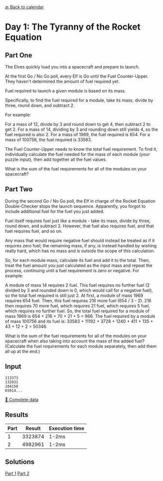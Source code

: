 [:back: Back to calendar](..)

# Day 1: The Tyranny of the Rocket Equation

## Part One

The Elves quickly load you into a spacecraft and prepare to launch.

At the first Go / No Go poll, every Elf is Go until the Fuel Counter-Upper. They haven't determined the amount of fuel required yet.

Fuel required to launch a given module is based on its mass. 

Specifically, to find the fuel required for a module, take its mass, divide by three, round down, and subtract 2.

For example:

For a mass of 12, divide by 3 and round down to get 4, then subtract 2 to get 2.
For a mass of 14, dividing by 3 and rounding down still yields 4, so the fuel required is also 2.
For a mass of 1969, the fuel required is 654.
For a mass of 100756, the fuel required is 33583.

The Fuel Counter-Upper needs to know the total fuel requirement. 
To find it, individually calculate the fuel needed for the mass of each module (your puzzle input), then add together all the fuel values.

What is the sum of the fuel requirements for all of the modules on your spacecraft?

## Part Two

During the second Go / No Go poll, the Elf in charge of the Rocket Equation Double-Checker stops the launch sequence. 
Apparently, you forgot to include additional fuel for the fuel you just added.

Fuel itself requires fuel just like a module - take its mass, divide by three, round down, and subtract 2. 
However, that fuel also requires fuel, and that fuel requires fuel, and so on. 

Any mass that would require negative fuel should instead be treated as if it requires zero fuel; the remaining mass, if any, 
is instead handled by wishing really hard, which has no mass and is outside the scope of this calculation.

So, for each module mass, calculate its fuel and add it to the total. Then, treat the fuel amount you just calculated as the input mass 
and repeat the process, continuing until a fuel requirement is zero or negative. For example:

A module of mass 14 requires 2 fuel. This fuel requires no further fuel (2 divided by 3 and rounded down is 0, which would call for a negative fuel), 
so the total fuel required is still just 2.
At first, a module of mass 1969 requires 654 fuel. Then, this fuel requires 216 more fuel (654 / 3 - 2). 216 then requires 70 more fuel,
which requires 21 fuel, which requires 5 fuel, which requires no further fuel. So, the total fuel required for a module of mass 1969 is 654 + 216 + 70 + 21 + 5 = 966.
The fuel required by a module of mass 100756 and its fuel is: 33583 + 11192 + 3728 + 1240 + 411 + 135 + 43 + 12 + 2 = 50346.

What is the sum of the fuel requirements for all of the modules on your spacecraft when also taking into account the mass of the added fuel? (Calculate the fuel requirements for each module separately, then add them all up at the end.)

## Input

```
113373
132031
104150
65914...
```

[:scroll: Complete data](./input.txt)

## Results

| Part | Result | Execution time |
| --- | --- | --- |
| 1 | 3323874 | 1-2ms |
| 2 | 4982961 | 1-2ms |

## Solutions

[Part 1](./p1.py)
[Part 2](./p2.py)